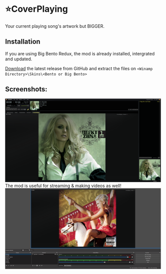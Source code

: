 # ⭐CoverPlaying

Your current playing song's artwork but BIGGER. 

## Installation

If you are using Big Bento Redux, the mod is already installed, intergrated and updated.

[Download](https://github.com/SecurityRaven/CoverPlaying/releases/latest) the latest release from GitHub and extract the files on ``<Winamp Directory>\Skins\<Bento or Big Bento>``

## Screenshots:
![img1](screenshot1.png)
<br>The mod is useful for streaming & making videos as well!
![img2](screenshot2.png)
